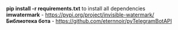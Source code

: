 <b>pip install -r requirements.txt</b> to install all dependencies    
<b>imwatermark</b> - https://pypi.org/project/invisible-watermark/      
<b>Библиотека бота</b> - https://github.com/eternnoir/pyTelegramBotAPI
